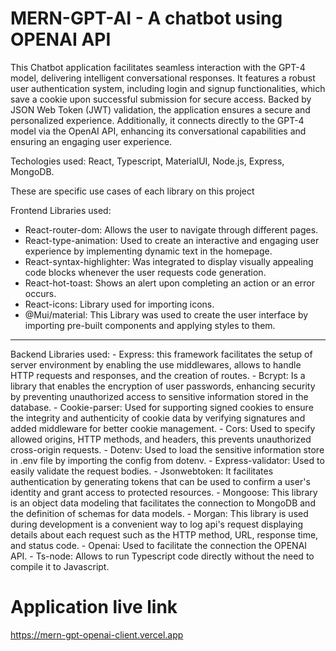 # MERN-GPT-AI - A chatbot using OPENAI API
This Chatbot application facilitates seamless interaction with the GPT-4 model, delivering intelligent conversational responses. It features a robust user authentication system, including login and signup functionalities, which save a cookie upon successful submission for secure access. Backed by JSON Web Token (JWT) validation, the application ensures a secure and personalized experience. Additionally, it connects directly to the GPT-4 model via the OpenAI API, enhancing its conversational capabilities and ensuring an engaging user experience.

Techologies used: React, Typescript, MaterialUI, Node.js, Express, MongoDB.

These are specific use cases of each library on this project

Frontend Libraries used:
- React-router-dom: Allows the user to navigate through different pages.
- React-type-animation: Used to create an interactive and engaging user experience by implementing dynamic text in the homepage.
- React-syntax-highlighter: Was integrated to display visually appealing code blocks whenever the user requests code generation.
- React-hot-toast: Shows an alert upon completing an action or an error occurs. 
- React-icons: Library used for importing icons.
- @Mui/material: This Library was used to create the user interface by importing pre-built components and applying styles to them.
<hr></hr>
Backend Libraries used:
- Express: this framework facilitates the setup of server environment by enabling the use middlewares, allows to handle HTTP requests and responses, and the creation of routes.
- Bcrypt: Is a library that enables the encryption of user passwords, enhancing security by preventing unauthorized access to sensitive information stored in the database. 
- Cookie-parser: Used for supporting signed cookies to ensure the integrity and authenticity of cookie data by verifying signatures and added middleware for better cookie management.
- Cors: Used to specify allowed origins, HTTP methods, and headers, this prevents unauthorized cross-origin requests.
- Dotenv: Used to load the sensitive information store in .env file by importing the config from dotenv.
- Express-validator: Used to easily validate the request bodies.
- Jsonwebtoken: It facilitates authentication by generating tokens that can be used to confirm a user's identity and grant access to protected resources.
- Mongoose: This library is an object data modeling that facilitates the connection to MongoDB and the definition of schemas for data models.
- Morgan: This library is used during development is a convenient way to log api's request displaying details about each request such as the HTTP method, URL, response time, and status code. 
- Openai: Used to facilitate the connection the OPENAI API.
- Ts-node: Allows to run Typescript code directly without the need to compile it to Javascript.

# Application live link
https://mern-gpt-openai-client.vercel.app

